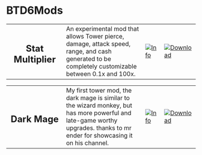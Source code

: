 # BTD6Mods
<table style="table-layout:fixed">
    <tr>
        <td width="30%" align="center">
            <h2>Stat Multiplier</h2>
        </td>
        <td>
            An experimental mod that allows Tower pierce, damage, attack speed, range, and cash generated to be completely customizable between 0.1x and 100x.
        </td>
        <td width="10%">
            <a href="https://github.com/Mani-cwaf/BTD6Mods/blob/main/StatMultiplier/README.md"><img alt="Info" src="https://github.com/doombubbles/BTD6-Mods/blob/main/info.png?raw=true"></a>
        </td>
        <td width="11%">
            <a href="https://github.com/Mani-cwaf/BTD6Mods/blob/main/StatMultiplier/StatMultiplier.dll?raw=true"><img alt="Download" src="https://github.com/doombubbles/BTD6-Mods/blob/main/download_small.png?raw=true"></a>
        </td>
    </tr>
    
<table style="table-layout:fixed">
    <tr>
        <td width="30%" align="center">
            <h2>Dark Mage</h2>
        </td>
        <td>
            My first tower mod, the dark mage is similar to the wizard monkey, but has more powerful and late-game worthy upgrades. thanks to mr ender for showcasing it on his channel.
        </td>
        <td width="10%">
            <a href="https://github.com/Mani-cwaf/BTD6Mods/blob/main/DarkMage/DarkMage.md"><img alt="Info" src="https://github.com/doombubbles/BTD6-Mods/blob/main/info.png?raw=true"></a>
        </td>
        <td width="11%">
            <a href="https://github.com/Mani-cwaf/BTD6Mods/raw/main/DarkMage/Mod%20File/DarkMage.dll"><img alt="Download" src="https://github.com/doombubbles/BTD6-Mods/blob/main/download_small.png?raw=true"></a>
        </td>
    </tr>
